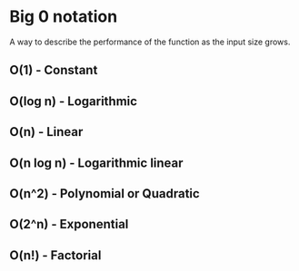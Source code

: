 # Big 0 notation

A way to describe the performance of the function as the input size grows.

## O(1) - Constant

## O(log n) - Logarithmic

## O(n) - Linear

## O(n log n) - Logarithmic linear

## O(n^2) - Polynomial or Quadratic

## O(2^n) - Exponential

## O(n!) - Factorial
